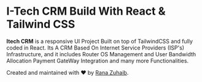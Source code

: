 # I-Tech CRM Build With React & Tailwind CSS

**Itech CRM** is a responsive UI Project Built on top of TailwindCSS and fully coded in React. Its A CRM Based On Internet Service Providers (ISP's) Infrastructure, and it includes Router OS Management and User Bandwidth Allocation Payment GateWay Integration and many more Functionalities.

Created and maintained with ❤️ by [Rana Zuhaib](https://zuhaibranaa.github.io/).
